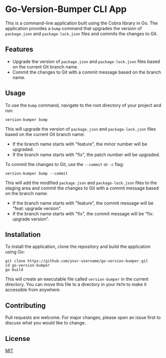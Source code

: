 # Go-Version-Bumper CLI App

This is a command-line application built using the Cobra library in Go. The application provides a `bump` command that upgrades the version of `package.json` and `package-lock.json` files and commits the changes to Git.

## Features

- Upgrade the version of `package.json` and `package-lock.json` files based on the current Git branch name.
- Commit the changes to Git with a commit message based on the branch name.

## Usage

To use the `bump` command, navigate to the root directory of your project and run:

```
version-bumper bump
```

This will upgrade the version of `package.json` and `package-lock.json` files based on the current Git branch name:

- If the branch name starts with "feature", the minor number will be upgraded.
- If the branch name starts with "fix", the patch number will be upgraded.

To commit the changes to Git, use the `--commit` or `-c` flag:

```
version-bumper bump --commit
```

This will add the modified `package.json` and `package-lock.json` files to the staging area and commit the changes to Git with a commit message based on the branch name:

- If the branch name starts with "feature", the commit message will be "feat: upgrade version".
- If the branch name starts with "fix", the commit message will be "fix: upgrade version".

## Installation

To install the application, clone the repository and build the application using Go:

```
git clone https://github.com/your-username/go-version-bumper.git
cd go-version-bumper
go build
```

This will create an executable file called `version-bumper` in the current directory. You can move this file to a directory in your `PATH` to make it accessible from anywhere.

## Contributing

Pull requests are welcome. For major changes, please open an issue first to discuss what you would like to change.

## License

[MIT](https://choosealicense.com/licenses/mit/)
